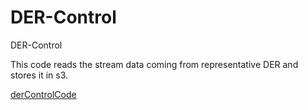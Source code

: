 # DER-Control
DER-Control

This code reads the stream data coming from representative DER and stores it in s3.
 
[derControlCode](DERControlTestScenarios-Prod.ipynb)

